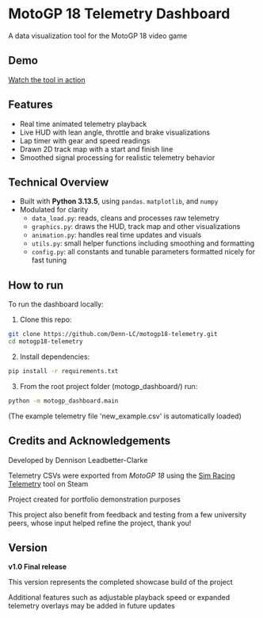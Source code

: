 # MotoGP 18 Telemetry Dashboard

A data visualization tool for the MotoGP 18 video game

## Demo
[Watch the tool in action](https://github.com/user-attachments/assets/3388a4b9-a0f4-46b8-92e6-c87c4a30ec31)

## Features
- Real time animated telemetry playback
- Live HUD with lean angle, throttle and brake visualizations
- Lap timer with gear and speed readings
- Drawn 2D track map with a start and finish line
- Smoothed signal processing for realistic telemetry behavior

## Technical Overview
- Built with **Python 3.13.5**, using `pandas`. `matplotlib`, and `numpy`
- Modulated for clarity
  - `data_load.py`: reads, cleans and processes raw telemetry
  - `graphics.py`: draws the HUD, track map and other visualizations
  - `animation.py`: handles real time updates and visuals
  - `utils.py`: small helper functions including smoothing and formatting
  - `config.py`: all constants and tunable parameters formatted nicely for fast tuning

## How to run
To run the dashboard locally:

1. Clone this repo:
```bash
git clone https://github.com/Denn-LC/motogp18-telemetry.git
cd motogp18-telemetry
```
2. Install dependencies:
```bash
pip install -r requirements.txt
```
3. From the root project folder (motogp_dashboard/) run:
```bash
python -m motogp_dashboard.main
```
(The example telemetry file 'new_example.csv' is automatically loaded)

## Credits and Acknowledgements
Developed by Dennison Leadbetter-Clarke

Telemetry CSVs were exported from *MotoGP 18* using the [Sim Racing Telemetry](https://store.steampowered.com/app/845210/Sim_Racing_Telemetry/) tool on Steam

Project created for portfolio demonstration purposes

This project also benefit from feedback and testing from a few university peers, whose input helped refine the project, thank you!

## Version
**v1.0 Final release**

This version represents the completed showcase build of the project

Additional features such as adjustable playback speed or expanded telemetry overlays may be added in future updates
